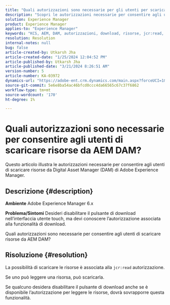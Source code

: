 ```yaml
---
title: "Quali autorizzazioni sono necessarie per gli utenti per scaricare risorse da AEM DAM?"
description: "Scopri le autorizzazioni necessarie per consentire agli utenti di scaricare risorse da Adobe Experience Manager DAM."
solution: Experience Manager
product: Experience Manager
applies-to: "Experience Manager"
keywords: "KCS, AEM, DAM, autorizzazioni, download, risorse, jcr:read, sistema di gestione delle risorse digitali"
resolution: Resolution
internal-notes: null
bug: false
article-created-by: Utkarsh Jha
article-created-date: "1/25/2024 12:04:52 PM"
article-published-by: Utkarsh Jha
article-published-date: "3/21/2024 8:26:51 AM"
version-number: 5
article-number: KA-03972
dynamics-url: "https://adobe-ent.crm.dynamics.com/main.aspx?forceUCI=1&pagetype=entityrecord&etn=knowledgearticle&id=ecedb8ef-79bb-ee11-a569-6045bd0065b6"
source-git-commit: 5e6e8ba54ac46bfcd0ccc4da66565c67c37f6862
workflow-type: tm+mt
source-wordcount: '170'
ht-degree: 1%

---
```


# Quali autorizzazioni sono necessarie per consentire agli utenti di scaricare risorse da AEM DAM?


Questo articolo illustra le autorizzazioni necessarie per consentire agli utenti di scaricare risorse da Digital Asset Manager (DAM) di Adobe Experience Manager.

## Descrizione {#description}


<b>Ambiente</b>
Adobe Experience Manager 6.x

<b>Problema/Sintomi</b>
Desideri disabilitare il pulsante di download nell’interfaccia utente touch, ma devi conoscere l’autorizzazione associata alla funzionalità di download.

Quali autorizzazioni sono necessarie per consentire agli utenti di scaricare risorse da AEM DAM?


## Risoluzione {#resolution}


La possibilità di scaricare le risorse è associata alla `jcr:read` autorizzazione.

Se uno può leggere una risorsa, può scaricarla.

Se qualcuno desidera disabilitare il pulsante di download anche se è disponibile l’autorizzazione per leggere le risorse, dovrà sovrapporre questa funzionalità.
